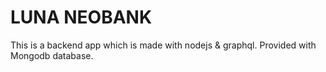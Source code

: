# LUNA NEOBANK
This is a backend app which is made with nodejs & graphql. Provided with Mongodb database.
